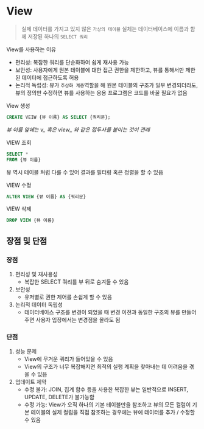 # View
> 실제 데이터를 가지고 있지 않은 `가상의 테이블`
> 실체는 데이터베이스에 이름과 함께 저장된 하나의 `SELECT 쿼리`

View를 사용하는 이유
- 편리성: 복잡한 쿼리를 단순화하여 쉽게 재사용 가능
- 보안성: 사용자에게 원본 테이블에 대한 접근 권한을 제한하고, 뷰를 통해서만 제한된 데이터에 접근하도록 허용
- 논리적 독립성: 뷰가 `추상화 계층`역할을 해 원본 테이블의 구조가 일부 변경되더라도, 뷰의 정의만 수정하면 뷰를 사용하는 응용 프로그램은 코드를 바꿀 필요가 없음

View 생성
```sql
CREATE VEIW {뷰 이름} AS SELECT {쿼리문};
```
*뷰 이름 앞에는 v_ 혹은 view_ 와 같은 접두사를 붙이는 것이 관례*

VIEW 조회
```sql
SELECT *
FROM {뷰 이름}
```

뷰 역시 테이블 처럼 다룰 수 있어 결과를 필터링 혹은 정렬을 할 수 있음

VIEW 수정
```sql
ALTER VIEW {뷰 이름} AS {쿼리문}
```

VIEW 삭제
```sql
DROP VIEW {뷰 이름}
```

## 장점 및 단점
### 장점
1. 편리성 및 재사용성
   - 복잡한 SELECT 쿼리를 뷰 뒤로 숨겨둘 수 있음
2. 보안성
   - 유저별로 권한 제어를 손쉽게 할 수 있음
3. 논리적 데이터 독립성
   - 데이터베이스 구조를 변경이 되었을 때 변경 이전과 동일한 구조의 뷰를 만들어주면 사용자 입장에서는 변경점을 몰라도 됨

### 단점
1. 성능 문제
   - View에 무거운 쿼리가 들어있을 수 있음
   - View의 구조가 너무 복잡해지면 최적의 실행 계획을 찾아내는 데 어려움을 겪을 수 있음
2. 업데이트 제약
   - 수정 불가: JOIN, 집계 함수 등을 사용한 복잡한 뷰는 일반적으로 INSERT, UPDATE, DELETE가 불가능함
   - 수정 가능: View가 오직 하나의 기본 테이블만을 참조하고 뷰의 모든 컬럼이 기본 테이블의 실제 컬럼을 직접 참조하는 경우에는 뷰에 데이터를 추가 / 수정할 수 있음           